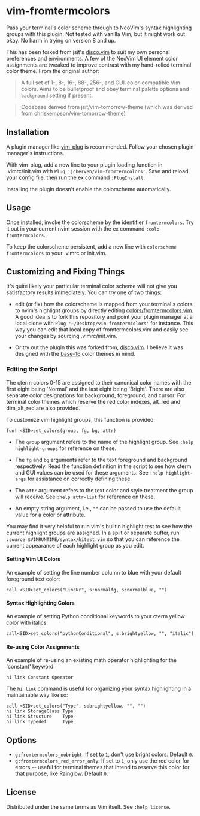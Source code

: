 # vim-fromtermcolors

Pass your terminal's color scheme through to NeoVim's syntax highlighting groups with this plugin. Not tested with vanilla Vim, but it might work out okay. No harm in trying on version 8 and up.

This has been forked from jsit's [disco.vim](https://github.com/jsit/disco.vim) to suit my own personal preferences and environments. A few of the NeoVim UI element color assignments are tweaked to improve contrast with my hand-rolled terminal color theme. From the original author:

>A full set of 1-, 8-, 16-, 88-, 256-, and GUI-color-compatible Vim colors. Aims to be bulletproof and obey terminal palette options and `background` setting if present.

>Codebase derived from jsit/vim-tomorrow-theme (which was derived from chriskempson/vim-tomorrow-theme)

## Installation

A plugin manager like [vim-plug](https://github.com/junegunn/vim-plug) is recommended. Follow your chosen plugin manager's instructions.

With vim-plug, add a new line to your plugin loading function in .vimrc/init.vim with `Plug 'jcherven/vim-fromtermcolors'`. Save and reload your config file, then run the ex command `:PlugInstall`.

Installing the plugin doesn't enable the colorscheme automatically.

## Usage

Once installed, invoke the colorscheme by the identifier `fromtermcolors`. Try it out in your current nvim session with the ex command `:colo fromtermcolors`.

To keep the colorscheme persistent,  add a new line with `colorscheme fromtermcolors` to your .vimrc or init.vim.

## Customizing and Fixing Things

It's quite likely your particular terminal color scheme will not give you satisfactory results immediately. You can try one of two things:

 - edit (or fix) how the colorscheme is mapped from your terminal's colors to nvim's highlight groups by directly editing [colors/fromtermcolors.vim](https://github.com/jcherven/vim-fromtermcolors/blob/master/colors/fromtermcolors.vim). A good idea is to fork this repository and point your plugin manager at a local clone with `Plug '~/Desktop/vim-fromtermcolors'` for instance. This way you can edit that local copy of fromtermcolors.vim and easily see your changes by sourcing .vimrc/init.vim.

- Or try out the plugin this was forked from, [disco.vim](https://github.com/jsit/disco.vim). I believe it was designed with the [base-16](https://github.com/chriskempson/base16) color themes in mind.

### Editing the Script

The cterm colors 0-15 are assigned to their canonical color names with the first eight being 'Normal' and the last eight being 'Bright'. There are also separate color designations for background, foreground, and cursor. For terminal color themes which reserve the red color indexes, alt_red and dim_alt_red are also provided.

To customize vim highlight groups, this function is provided:
```
fun! <SID>set_colors(group, fg, bg, attr)
```
 - The `group` argument refers to the name of the highlight group. See `:help highlight-groups` for reference on these.

 - The `fg` and `bg` arguments refer to the text foreground and background respectively. Read the function definition in the script to see how cterm and GUI values can be used for these arguments. See `:help highlight-args` for assistance on correctly defining these.

 - The `attr` argument refers to the text color and style treatment the group will receive. See `:help attr-list` for reference on these.

 * An empty string argument, i.e., `""` can be passed to use the default value for a color or attribute.

You may find it very helpful to run vim's builtin highlight test to see how the current highlight groups are assigned. In a  split or separate buffer, run `:source $VIMRUNTIME/syntax/hitest.vim` so that you can reference the current appearance of each highlight group as you edit.

#### Setting Vim UI Colors

An example of setting the line number column to blue with your default foreground text color:
```
call <SID>set_colors("LineNr", s:normalfg, s:normalblue, "")
```

#### Syntax Highlighting Colors

An example of setting Python conditional keywords to your cterm yellow color with italics:
```
call<SID>set_colors("pythonConditional", s:brightyellow, "", "italic")
```
#### Re-using Color Assignments

An example of re-using an existing math operator highlighting for the 'constant' keyword
```
hi link Constant Operator
```

The `hi link` command is useful for organizing your syntax highlighting in a maintainable way like so:
```
call <SID>set_colors("Type", s:brightyellow, "", "")
hi link StorageClass Type
hi link Structure    Type
hi link Typedef      Type
```

## Options

- `g:fromtermcolors_nobright`: If set to `1`, don't use bright colors. Default `0`.
- `g:fromtermcolors_red_error_only`: If set to `1`, only use the red color for
  errors -- useful for terminal themes that intend to reserve this color for
  that purpose, like [Rainglow](https://rainglow.io/). Default `0`.

## License

Distributed under the same terms as Vim itself. See `:help license`.
